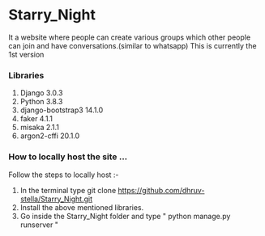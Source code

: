 # Starry_Night
It a website where people can create various groups which other people can join and have conversations.(similar to whatsapp)
This is currently the 1st version 
### Libraries 
1. Django 3.0.3
2. Python 3.8.3
3. django-bootstrap3 14.1.0 
4. faker 4.1.1
5. misaka 2.1.1
6. argon2-cffi 20.1.0    

### How to locally host the site ...
Follow the steps to locally host :-
1. In the terminal type git clone https://github.com/dhruv-stella/Starry_Night.git
2. Install the above mentioned libraries.
3. Go inside the Starry_Night folder and type " python manage.py runserver "
